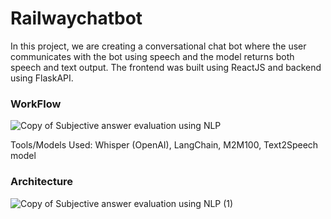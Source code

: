 # Railwaychatbot
In this project, we are creating a conversational chat bot where the user communicates with the bot using speech and the model returns both speech and text output. The frontend was built using ReactJS and backend using FlaskAPI.

<h3>WorkFlow</h3>

![Copy of Subjective answer evaluation using NLP](https://github.com/vksuvam/Railwaychatbot/assets/73656357/9c5d3118-552e-431d-a18d-45928fa13eb4)


Tools/Models Used: Whisper (OpenAI), LangChain, M2M100, Text2Speech model

<h3>Architecture</h3>

![Copy of Subjective answer evaluation using NLP (1)](https://github.com/vksuvam/Railwaychatbot/assets/73656357/c6da2335-e4b2-45a1-af50-73408f7e3e03)
